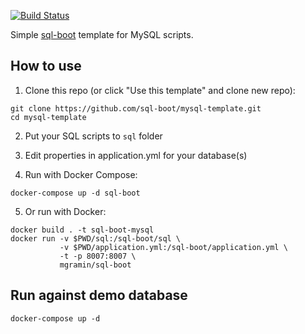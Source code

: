 [![Build Status](https://travis-ci.org/sql-boot/mysql-template.svg?branch=master)](https://travis-ci.org/sql-boot/mysql-template)

Simple [sql-boot](https://github.com/CrocInc/sql-boot) template for MySQL scripts.

## How to use

1. Clone this repo (or click "Use this template" and clone new repo):
```
git clone https://github.com/sql-boot/mysql-template.git
cd mysql-template
```

2. Put your SQL scripts to `sql` folder

3. Edit properties in application.yml for your database(s)

4. Run with Docker Compose:
```
docker-compose up -d sql-boot
```

5. Or run with Docker:
```
docker build . -t sql-boot-mysql
docker run -v $PWD/sql:/sql-boot/sql \
           -v $PWD/application.yml:/sql-boot/application.yml \
           -t -p 8007:8007 \
           mgramin/sql-boot
```


## Run against demo database
```
docker-compose up -d
```
